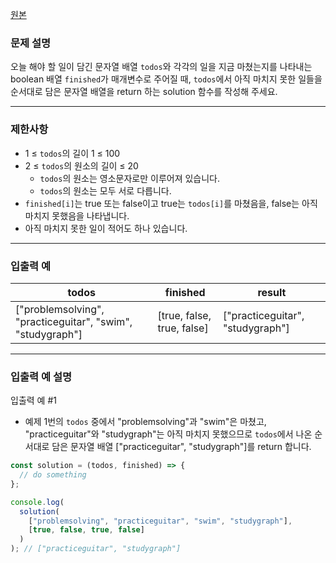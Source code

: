 [원본](https://school.programmers.co.kr/learn/courses/30/lessons/181885)

### **문제 설명**

오늘 해야 할 일이 담긴 문자열 배열 `todos`와 각각의 일을 지금 마쳤는지를 나타내는 boolean 배열 `finished`가 매개변수로 주어질 때, `todos`에서 아직 마치지 못한 일들을 순서대로 담은 문자열 배열을 return 하는 solution 함수를 작성해 주세요.

---

### 제한사항

- 1 ≤ `todos`의 길이 1 ≤ 100
- 2 ≤ `todos`의 원소의 길이 ≤ 20
  - `todos`의 원소는 영소문자로만 이루어져 있습니다.
  - `todos`의 원소는 모두 서로 다릅니다.
- `finished[i]`는 true 또는 false이고 true는 `todos[i]`를 마쳤음을, false는 아직 마치지 못했음을 나타냅니다.
- 아직 마치지 못한 일이 적어도 하나 있습니다.

---

### 입출력 예

| todos                                                      | finished                   | result                           |
| ---------------------------------------------------------- | -------------------------- | -------------------------------- |
| ["problemsolving", "practiceguitar", "swim", "studygraph"] | [true, false, true, false] | ["practiceguitar", "studygraph"] |

---

### 입출력 예 설명

입출력 예 #1

- 예제 1번의 `todos` 중에서 "problemsolving"과 "swim"은 마쳤고, "practiceguitar"와 "studygraph"는 아직 마치지 못했으므로 `todos`에서 나온 순서대로 담은 문자열 배열 ["practiceguitar", "studygraph"]를 return 합니다.

```jsx
const solution = (todos, finished) => {
  // do something
};

console.log(
  solution(
    ["problemsolving", "practiceguitar", "swim", "studygraph"],
    [true, false, true, false]
  )
); // ["practiceguitar", "studygraph"]
```
